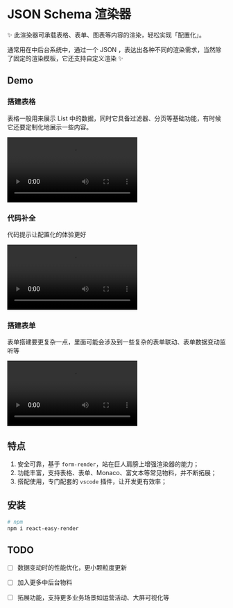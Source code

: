 # JSON Schema 渲染器

✨ 此渲染器可承载表格、表单、图表等内容的渲染，轻松实现「配置化」。

通常用在中后台系统中，通过一个 JSON ，表达出各种不同的渲染需求，当然除了固定的渲染模板，它还支持自定义渲染 ✨

## Demo

### 搭建表格
表格一般用来展示 List 中的数据，同时它具备过滤器、分页等基础功能，有时候它还要定制化地展示一些内容。

<video controls>
  <source src="https://github.com/gentlelius/assets/raw/main/table-demo.mp4" type="video/mp4">
  您的浏览器不支持视频播放。
</video>

### 代码补全
代码提示让配置化的体验更好

<video controls>
  <source src="https://github.com/gentlelius/assets/raw/main/snippet-demo.mp4" type="video/mp4">
  您的浏览器不支持视频播放。
</video>

### 搭建表单
表单搭建要更复杂一点，里面可能会涉及到一些复杂的表单联动、表单数据变动监听等


<video controls>
  <source src="https://github.com/gentlelius/assets/raw/main/form-demo.mp4" type="video/mp4">
  您的浏览器不支持视频播放。
</video>

## 特点
1. 安全可靠，基于 `form-render`，站在巨人肩膀上增强渲染器的能力；
2. 功能丰富，支持表格、表单、Monaco、富文本等常见物料，并不断拓展；
3. 搭配使用，专门配套的 `vscode` 插件，让开发更有效率；


## 安装
```bash
# npm
npm i react-easy-render
```


## TODO

- [ ] 数据变动时的性能优化，更小颗粒度更新
- [ ] 加入更多中后台物料
- [ ] 拓展功能，支持更多业务场景如运营活动、大屏可视化等


